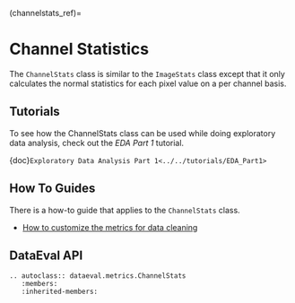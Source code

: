 (channelstats_ref)=
# Channel Statistics

The `ChannelStats` class is similar to the `ImageStats` class except that it only calculates
the normal statistics for each pixel value on a per channel basis.

## Tutorials

To see how the ChannelStats class can be used while doing exploratory data analysis, check out the _EDA Part 1_ tutorial.

{doc}`Exploratory Data Analysis Part 1<../../tutorials/EDA_Part1>`

## How To Guides

There is a how-to guide that applies to the `ChannelStats` class.

* [How to customize the metrics for data cleaning](../../how_to/linting_flags.md)

## DataEval API

```{eval-rst}
.. autoclass:: dataeval.metrics.ChannelStats
   :members:
   :inherited-members:
```